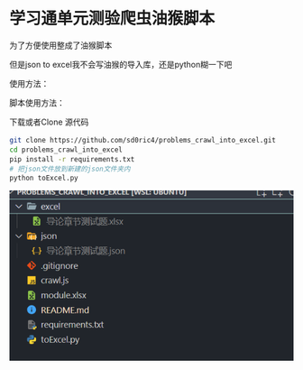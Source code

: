 # 学习通单元测验爬虫油猴脚本

为了方便使用整成了油猴脚本

但是json to excel我不会写油猴的导入库，还是python糊一下吧

使用方法：

脚本使用方法：


下载或者Clone 源代码

```bash
git clone https://github.com/sd0ric4/problems_crawl_into_excel.git
cd problems_crawl_into_excel
pip install -r requirements.txt
# 把json文件放到新建的json文件夹内
python toExcel.py
```

![image-20231231014122245](assets/image-20231231014122245.png)
